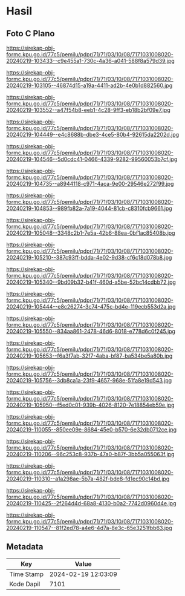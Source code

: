 # Hasil

## Foto C Plano

https://sirekap-obj-formc.kpu.go.id/77c5/pemilu/pdpr/71/71/03/10/08/7171031008020-20240219-103433--c9e455a1-730c-4a36-a041-588f8a579d39.jpg

https://sirekap-obj-formc.kpu.go.id/77c5/pemilu/pdpr/71/71/03/10/08/7171031008020-20240219-103105--46874d15-a19a-4411-ad2b-4e0b1d882560.jpg

https://sirekap-obj-formc.kpu.go.id/77c5/pemilu/pdpr/71/71/03/10/08/7171031008020-20240219-103552--a47f54b8-eeb1-4c28-9ff3-eb18b2bf09e7.jpg

https://sirekap-obj-formc.kpu.go.id/77c5/pemilu/pdpr/71/71/03/10/08/7171031008020-20240219-104449--e4c8688b-dbe3-4ce5-80b4-92615da2202d.jpg

https://sirekap-obj-formc.kpu.go.id/77c5/pemilu/pdpr/71/71/03/10/08/7171031008020-20240219-104546--5d0cdc41-0466-4339-9282-99560053b7cf.jpg

https://sirekap-obj-formc.kpu.go.id/77c5/pemilu/pdpr/71/71/03/10/08/7171031008020-20240219-104735--a8944118-c971-4aca-9e00-29546e272f99.jpg

https://sirekap-obj-formc.kpu.go.id/77c5/pemilu/pdpr/71/71/03/10/08/7171031008020-20240219-104853--989fb82a-7a19-4044-81cb-c8310fcb9661.jpg

https://sirekap-obj-formc.kpu.go.id/77c5/pemilu/pdpr/71/71/03/10/08/7171031008020-20240219-105048--3348c2b1-7e5a-42b6-88ea-0bf1ac85408b.jpg

https://sirekap-obj-formc.kpu.go.id/77c5/pemilu/pdpr/71/71/03/10/08/7171031008020-20240219-105210--387c93ff-bdda-4e02-9d38-cf6c18d078b8.jpg

https://sirekap-obj-formc.kpu.go.id/77c5/pemilu/pdpr/71/71/03/10/08/7171031008020-20240219-105340--9bd09b32-b41f-460d-a5be-52bc14cdbb72.jpg

https://sirekap-obj-formc.kpu.go.id/77c5/pemilu/pdpr/71/71/03/10/08/7171031008020-20240219-105444--e8c26274-3c74-475c-bd4e-119ecb553d2a.jpg

https://sirekap-obj-formc.kpu.go.id/77c5/pemilu/pdpr/71/71/03/10/08/7171031008020-20240219-105550--834aa861-2478-46d6-8018-e778d6c0f245.jpg

https://sirekap-obj-formc.kpu.go.id/77c5/pemilu/pdpr/71/71/03/10/08/7171031008020-20240219-105653--f6a3f7ab-32f7-4aba-bf87-ba534be5a80b.jpg

https://sirekap-obj-formc.kpu.go.id/77c5/pemilu/pdpr/71/71/03/10/08/7171031008020-20240219-105756--3db8ca1a-23f9-4657-968e-51fa8e19d543.jpg

https://sirekap-obj-formc.kpu.go.id/77c5/pemilu/pdpr/71/71/03/10/08/7171031008020-20240219-105950--f5ed0c01-939b-4026-8120-7e18854eb59e.jpg

https://sirekap-obj-formc.kpu.go.id/77c5/pemilu/pdpr/71/71/03/10/08/7171031008020-20240219-110055--850ee09e-8684-45e0-b570-6e32db0712ce.jpg

https://sirekap-obj-formc.kpu.go.id/77c5/pemilu/pdpr/71/71/03/10/08/7171031008020-20240219-110206--96c253c8-937b-47a0-b87f-3bb5a055063f.jpg

https://sirekap-obj-formc.kpu.go.id/77c5/pemilu/pdpr/71/71/03/10/08/7171031008020-20240219-110310--a1a298ae-5b7a-482f-bde8-fd1ec90c14bd.jpg

https://sirekap-obj-formc.kpu.go.id/77c5/pemilu/pdpr/71/71/03/10/08/7171031008020-20240219-110425--2f264d4d-68a8-4130-b0a2-7742d0960d4e.jpg

https://sirekap-obj-formc.kpu.go.id/77c5/pemilu/pdpr/71/71/03/10/08/7171031008020-20240219-110547--81f2ed78-a4e6-4d7a-8e3c-65e3251fbb63.jpg


## Metadata

| Key        | Value               |
| ---------- | ------------------- |
| Time Stamp | 2024-02-19 12:03:09 |
| Kode Dapil | 7101                |



